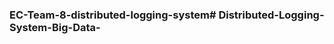 ### EC-Team-8-distributed-logging-system#   D i s t r i b u t e d - L o g g i n g - S y s t e m - B i g - D a t a - 
 
 
